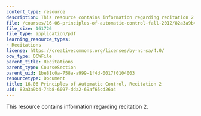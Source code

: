 ```yaml
---
content_type: resource
description: This resource contains information regarding recitation 2.
file: /courses/16-06-principles-of-automatic-control-fall-2012/82a3a9b474b86097dda269af65cd26a4_MIT16_06F12_Recitation_2.pdf
file_size: 161726
file_type: application/pdf
learning_resource_types:
- Recitations
license: https://creativecommons.org/licenses/by-nc-sa/4.0/
ocw_type: OCWFile
parent_title: Recitations
parent_type: CourseSection
parent_uid: 1be81c0a-758a-a999-1f4d-0017f0104003
resourcetype: Document
title: 16.06 Principles of Automatic Control, Recitation 2
uid: 82a3a9b4-74b8-6097-dda2-69af65cd26a4
---
```

This resource contains information regarding recitation 2.